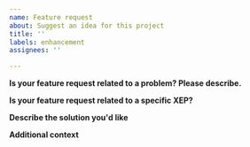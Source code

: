 ```yaml
---
name: Feature request
about: Suggest an idea for this project
title: ''
labels: enhancement
assignees: ''

---
```


**Is your feature request related to a problem? Please describe.**
<!-- A clear and concise description of what the problem is. Ex. I'm always frustrated when [...] -->

**Is your feature request related to a specific XEP?**
<!-- Number and link to the specific XMPP Extension Protocol. -->

**Describe the solution you'd like**
<!-- A clear and concise description of what you want to happen. -->

**Additional context**
<!-- Add any other context or screenshots about the feature request here. -->
